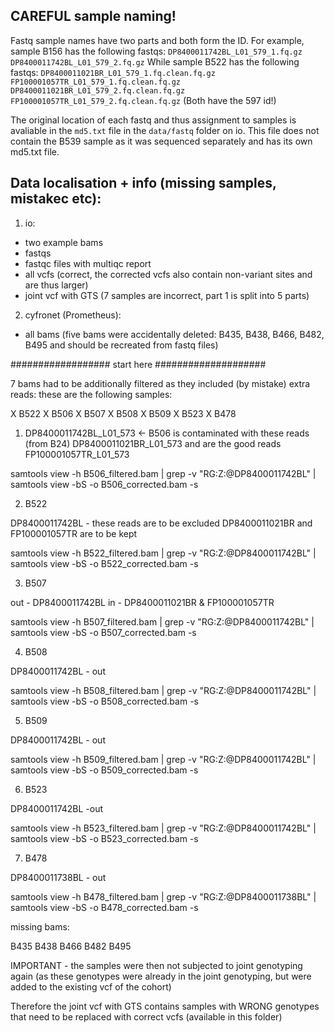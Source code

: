 ## CAREFUL sample naming!

Fastq sample names have two parts and both form the ID. For example, sample B156 has the following fastqs:
`DP8400011742BL_L01_579_1.fq.gz  DP8400011742BL_L01_579_2.fq.gz`
While sample B522 has the following fastqs:
`DP8400011021BR_L01_579_1.fq.clean.fq.gz  FP100001057TR_L01_579_1.fq.clean.fq.gz
DP8400011021BR_L01_579_2.fq.clean.fq.gz  FP100001057TR_L01_579_2.fq.clean.fq.gz`
(Both have the 597 id!)

The original location of each fastq and thus assignment to samples is avaliable in the `md5.txt` file in the `data/fastq` folder on io. This file does not contain the B539 sample as it was sequenced separately and has its own md5.txt file.

## Data localisation + info (missing samples, mistakec etc): 

1. io:
  - two example bams
  - fastqs
  - fastqc files with multiqc report
  - all vcfs (correct, the corrected vcfs also contain non-variant sites and are thus larger)
  - joint vcf with GTS (7 samples are incorrect, part 1 is split into 5 parts)

2. cyfronet (Prometheus):
  - all bams (five bams were accidentally deleted: B435, B438, B466, B482, B495 and should be recreated from fastq files)


################## start here ####################


7 bams had to be additionally filtered as they included (by mistake) extra reads:
these are the following samples:

X B522
X B506
X B507
X B508
X B509
X B523
X B478


1. DP8400011742BL_L01_573 <- B506 is contaminated with these reads (from B24)
DP8400011021BR_L01_573 and are the good reads  FP100001057TR_L01_573

samtools view -h B506_filtered.bam | grep -v "RG:Z:@DP8400011742BL" | samtools view -bS -o B506_corrected.bam -s

2. B522 

DP8400011742BL - these reads are to be excluded
DP8400011021BR and FP100001057TR are to be kept

samtools view -h B522_filtered.bam | grep -v "RG:Z:@DP8400011742BL" | samtools view -bS -o B522_corrected.bam -s

3. B507

out - DP8400011742BL
in - DP8400011021BR & FP100001057TR

samtools view -h B507_filtered.bam | grep -v "RG:Z:@DP8400011742BL" | samtools view -bS -o B507_corrected.bam -s

4. B508

DP8400011742BL - out

samtools view -h B508_filtered.bam | grep -v "RG:Z:@DP8400011742BL" | samtools view -bS -o B508_corrected.bam -s

5. B509

DP8400011742BL - out

samtools view -h B509_filtered.bam | grep -v "RG:Z:@DP8400011742BL" | samtools view -bS -o B509_corrected.bam -s

6. B523


DP8400011742BL -out


samtools view -h B523_filtered.bam | grep -v "RG:Z:@DP8400011742BL" | samtools view -bS -o B523_corrected.bam -s


7. B478

DP8400011738BL - out

samtools view -h B478_filtered.bam | grep -v "RG:Z:@DP8400011738BL" | samtools view -bS -o B478_corrected.bam -s

missing bams:

B435
B438
B466
B482
B495

IMPORTANT - the samples were then not subjected to joint genotyping again (as these genotypes were already in the joint genotyping, but were added to the existing vcf of the cohort)

Therefore the joint vcf with GTS contains samples with WRONG genotypes that need to be replaced with correct vcfs (available in this folder)


